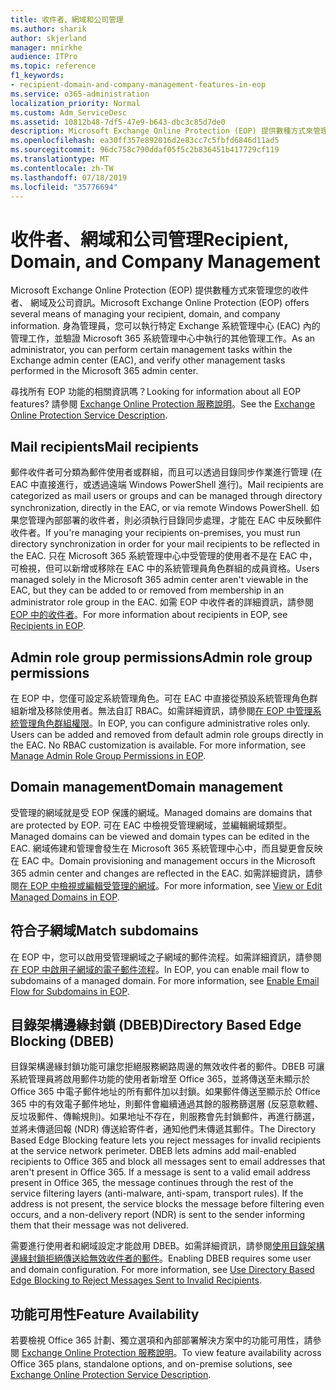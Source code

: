 ```yaml
---
title: 收件者、網域和公司管理
ms.author: sharik
author: skjerland
manager: mnirkhe
audience: ITPro
ms.topic: reference
f1_keywords:
- recipient-domain-and-company-management-features-in-eop
ms.service: o365-administration
localization_priority: Normal
ms.custom: Adm_ServiceDesc
ms.assetid: 10812b48-7df5-47e9-b643-dbc3c85d7de0
description: Microsoft Exchange Online Protection (EOP) 提供數種方式來管理您的收件者、 網域及公司資訊。 身為管理員，您可以執行特定 Exchange 系統管理中心 (EAC) 內的管理工作，並驗證 Microsoft 365 系統管理中心中執行的其他管理工作。
ms.openlocfilehash: ea30ff357e892016d2e83cc7c5fbfd6846d11ad5
ms.sourcegitcommit: 96dc758c790ddaf05f5c2b836451b417729cf119
ms.translationtype: MT
ms.contentlocale: zh-TW
ms.lasthandoff: 07/18/2019
ms.locfileid: "35776694"
---
```

# <a name="recipient-domain-and-company-management"></a><span data-ttu-id="44f84-104">收件者、網域和公司管理</span><span class="sxs-lookup"><span data-stu-id="44f84-104">Recipient, Domain, and Company Management</span></span>

<span data-ttu-id="44f84-105">Microsoft Exchange Online Protection (EOP) 提供數種方式來管理您的收件者、 網域及公司資訊。</span><span class="sxs-lookup"><span data-stu-id="44f84-105">Microsoft Exchange Online Protection (EOP) offers several means of managing your recipient, domain, and company information.</span></span> <span data-ttu-id="44f84-106">身為管理員，您可以執行特定 Exchange 系統管理中心 (EAC) 內的管理工作，並驗證 Microsoft 365 系統管理中心中執行的其他管理工作。</span><span class="sxs-lookup"><span data-stu-id="44f84-106">As an administrator, you can perform certain management tasks within the Exchange admin center (EAC), and verify other management tasks performed in the Microsoft 365 admin center.</span></span>
  
<span data-ttu-id="44f84-107">尋找所有 EOP 功能的相關資訊嗎？</span><span class="sxs-lookup"><span data-stu-id="44f84-107">Looking for information about all EOP features?</span></span> <span data-ttu-id="44f84-108">請參閱 [Exchange Online Protection 服務說明](exchange-online-protection-service-description.md)。</span><span class="sxs-lookup"><span data-stu-id="44f84-108">See the [Exchange Online Protection Service Description](exchange-online-protection-service-description.md).</span></span>
  
## <a name="mail-recipients"></a><span data-ttu-id="44f84-109">Mail recipients</span><span class="sxs-lookup"><span data-stu-id="44f84-109">Mail recipients</span></span>
<span data-ttu-id="44f84-110"><a name="BKMK_mailrecipients"> </a></span><span class="sxs-lookup"><span data-stu-id="44f84-110"></span></span>

<span data-ttu-id="44f84-111">郵件收件者可分類為郵件使用者或群組，而且可以透過目錄同步作業進行管理 (在 EAC 中直接進行，或透過遠端 Windows PowerShell 進行)。</span><span class="sxs-lookup"><span data-stu-id="44f84-111">Mail recipients are categorized as mail users or groups and can be managed through directory synchronization, directly in the EAC, or via remote Windows PowerShell.</span></span> <span data-ttu-id="44f84-112">如果您管理內部部署的收件者，則必須執行目錄同步處理，才能在 EAC 中反映郵件收件者。</span><span class="sxs-lookup"><span data-stu-id="44f84-112">If you're managing your recipients on-premises, you must run directory synchronization in order for your mail recipients to be reflected in the EAC.</span></span> <span data-ttu-id="44f84-113">只在 Microsoft 365 系統管理中心中受管理的使用者不是在 EAC 中，可檢視，但可以新增或移除在 EAC 中的系統管理員角色群組的成員資格。</span><span class="sxs-lookup"><span data-stu-id="44f84-113">Users managed solely in the Microsoft 365 admin center aren't viewable in the EAC, but they can be added to or removed from membership in an administrator role group in the EAC.</span></span> <span data-ttu-id="44f84-114">如需 EOP 中收件者的詳細資訊，請參閱 [EOP 中的收件者](https://go.microsoft.com/fwlink/p/?LinkId=280011)。</span><span class="sxs-lookup"><span data-stu-id="44f84-114">For more information about recipients in EOP, see [Recipients in EOP](https://go.microsoft.com/fwlink/p/?LinkId=280011).</span></span>
  
## <a name="admin-role-group-permissions"></a><span data-ttu-id="44f84-115">Admin role group permissions</span><span class="sxs-lookup"><span data-stu-id="44f84-115">Admin role group permissions</span></span>
<span data-ttu-id="44f84-116"><a name="BKMK_adminrolegrouppermissions"> </a></span><span class="sxs-lookup"><span data-stu-id="44f84-116"></span></span>

<span data-ttu-id="44f84-p105">在 EOP 中，您僅可設定系統管理角色。可在 EAC 中直接從預設系統管理角色群組新增及移除使用者。無法自訂 RBAC。如需詳細資訊，請參閱[在 EOP 中管理系統管理角色群組權限](https://go.microsoft.com/fwlink/p/?LinkId=282238)。</span><span class="sxs-lookup"><span data-stu-id="44f84-p105">In EOP, you can configure administrative roles only. Users can be added and removed from default admin role groups directly in the EAC. No RBAC customization is available. For more information, see [Manage Admin Role Group Permissions in EOP](https://go.microsoft.com/fwlink/p/?LinkId=282238).</span></span>
  
## <a name="domain-management"></a><span data-ttu-id="44f84-121">Domain management</span><span class="sxs-lookup"><span data-stu-id="44f84-121">Domain management</span></span>
<span data-ttu-id="44f84-122"><a name="BKMK_domainmanagement"> </a></span><span class="sxs-lookup"><span data-stu-id="44f84-122"></span></span>

<span data-ttu-id="44f84-123">受管理的網域就是受 EOP 保護的網域。</span><span class="sxs-lookup"><span data-stu-id="44f84-123">Managed domains are domains that are protected by EOP.</span></span> <span data-ttu-id="44f84-124">可在 EAC 中檢視受管理網域，並編輯網域類型。</span><span class="sxs-lookup"><span data-stu-id="44f84-124">Managed domains can be viewed and domain types can be edited in the EAC.</span></span> <span data-ttu-id="44f84-125">網域佈建和管理會發生在 Microsoft 365 系統管理中心中，而且變更會反映在 EAC 中。</span><span class="sxs-lookup"><span data-stu-id="44f84-125">Domain provisioning and management occurs in the Microsoft 365 admin center and changes are reflected in the EAC.</span></span> <span data-ttu-id="44f84-126">如需詳細資訊，請參閱[在 EOP 中檢視或編輯受管理的網域](https://go.microsoft.com/fwlink/p/?LinkId=282239)。</span><span class="sxs-lookup"><span data-stu-id="44f84-126">For more information, see [View or Edit Managed Domains in EOP](https://go.microsoft.com/fwlink/p/?LinkId=282239).</span></span>
  
## <a name="match-subdomains"></a><span data-ttu-id="44f84-127">符合子網域</span><span class="sxs-lookup"><span data-stu-id="44f84-127">Match subdomains</span></span>
<span data-ttu-id="44f84-128"><a name="BKMK_EOP_Match_Subdomains"> </a></span><span class="sxs-lookup"><span data-stu-id="44f84-128"></span></span>

<span data-ttu-id="44f84-p107">在 EOP 中，您可以啟用受管理網域之子網域的郵件流程。如需詳細資訊，請參閱[在 EOP 中啟用子網域的電子郵件流程](https://go.microsoft.com/fwlink/p/?LinkId=397213)。</span><span class="sxs-lookup"><span data-stu-id="44f84-p107">In EOP, you can enable mail flow to subdomains of a managed domain. For more information, see [Enable Email Flow for Subdomains in EOP](https://go.microsoft.com/fwlink/p/?LinkId=397213).</span></span> 
  
## <a name="directory-based-edge-blocking-dbeb"></a><span data-ttu-id="44f84-131">目錄架構邊緣封鎖 (DBEB)</span><span class="sxs-lookup"><span data-stu-id="44f84-131">Directory Based Edge Blocking (DBEB)</span></span>
<span data-ttu-id="44f84-132"><a name="BKMK_DBEB"> </a></span><span class="sxs-lookup"><span data-stu-id="44f84-132"></span></span>

<span data-ttu-id="44f84-p108">目錄架構邊緣封鎖功能可讓您拒絕服務網路周邊的無效收件者的郵件。DBEB 可讓系統管理員將啟用郵件功能的使用者新增至 Office 365，並將傳送至未顯示於 Office 365 中電子郵件地址的所有郵件加以封鎖。如果郵件傳送至顯示於 Office 365 中的有效電子郵件地址，則郵件會繼續通過其餘的服務篩選層 (反惡意軟體、反垃圾郵件、傳輸規則)。如果地址不存在，則服務會先封鎖郵件，再進行篩選，並將未傳遞回報 (NDR) 傳送給寄件者，通知他們未傳遞其郵件。</span><span class="sxs-lookup"><span data-stu-id="44f84-p108">The Directory Based Edge Blocking feature lets you reject messages for invalid recipients at the service network perimeter. DBEB lets admins add mail-enabled recipients to Office 365 and block all messages sent to email addresses that aren't present in Office 365. If a message is sent to a valid email address present in Office 365, the message continues through the rest of the service filtering layers (anti-malware, anti-spam, transport rules). If the address is not present, the service blocks the message before filtering even occurs, and a non-delivery report (NDR) is sent to the sender informing them that their message was not delivered.</span></span> 
  
<span data-ttu-id="44f84-p109">需要進行使用者和網域設定才能啟用 DBEB。如需詳細資訊，請參閱[使用目錄架構邊緣封鎖拒絕傳送給無效收件者的郵件](https://go.microsoft.com/fwlink/p/?LinkId=390676)。</span><span class="sxs-lookup"><span data-stu-id="44f84-p109">Enabling DBEB requires some user and domain configuration. For more information, see [Use Directory Based Edge Blocking to Reject Messages Sent to Invalid Recipients](https://go.microsoft.com/fwlink/p/?LinkId=390676).</span></span>
  
## <a name="feature-availability"></a><span data-ttu-id="44f84-139">功能可用性</span><span class="sxs-lookup"><span data-stu-id="44f84-139">Feature Availability</span></span>
<span data-ttu-id="44f84-140"><a name="BKMK_DBEB"> </a></span><span class="sxs-lookup"><span data-stu-id="44f84-140"></span></span>

<span data-ttu-id="44f84-141">若要檢視 Office 365 計劃、獨立選項和內部部署解決方案中的功能可用性，請參閱 [Exchange Online Protection 服務說明](exchange-online-protection-service-description.md)。</span><span class="sxs-lookup"><span data-stu-id="44f84-141">To view feature availability across Office 365 plans, standalone options, and on-premise solutions, see [Exchange Online Protection Service Description](exchange-online-protection-service-description.md).</span></span>
  

